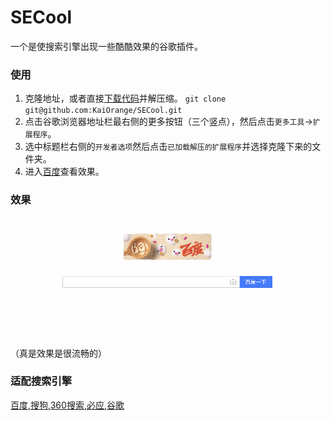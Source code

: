 # SECool

一个是使搜索引擎出现一些酷酷效果的谷歌插件。

### 使用

1. 克隆地址，或者直接[下载代码](https://github.com/KaiOrange/SECool/archive/master.zip)并解压缩。
`git clone git@github.com:KaiOrange/SECool.git`
2. 点击谷歌浏览器地址栏最右侧的更多按钮（三个竖点），然后点击`更多工具`->`扩展程序`。
3. 选中标题栏右侧的`开发者选项`然后点击`已加载解压的扩展程序`并选择克隆下来的文件夹。
4. 进入[百度](https://www.baidu.com/)查看效果。

### 效果

![使用](./images/use.gif)
（真是效果是很流畅的）

### 适配搜索引擎

[百度](https://www.baidu.com/),[搜狗](https://www.sogou.com/),[360搜索](https://www.so.com/),[必应](https://cn.bing.com/),[谷歌](https://www.google.com/)